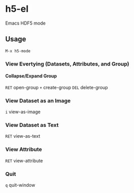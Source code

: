 # h5-el
Emacs HDF5 mode

## Usage
```
M-x h5-mode
```
### View Evertying (Datasets, Attributes, and Group)
#### Collapse/Expand Group

`RET` open-group
`+` create-group
`DEL` delete-group

### View Dataset as an Image
`i` view-as-image
### View Dataset as Text
`RET` view-as-text
### View Attribute
`RET` view-attribute
### Quit
`q` quit-window



